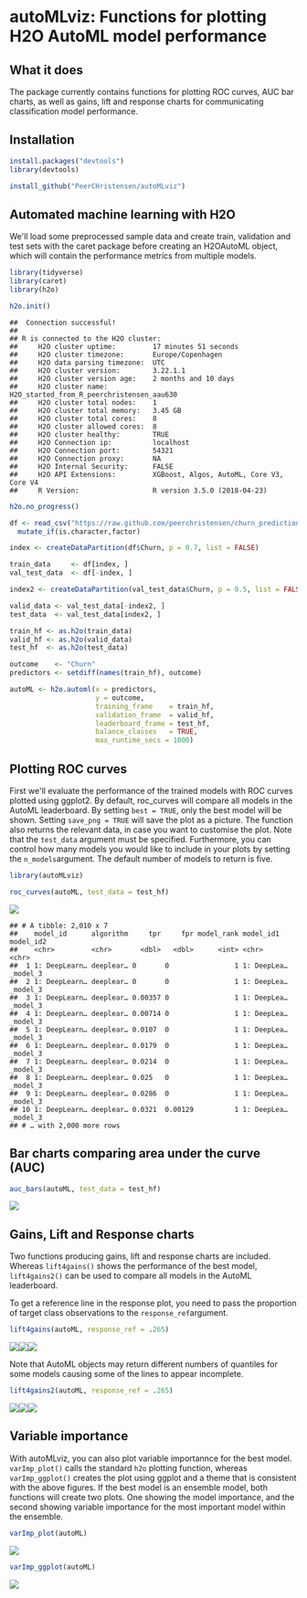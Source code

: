 autoMLviz: Functions for plotting H2O AutoML model performance
================

What it does
------------

The package currently contains functions for plotting ROC curves, AUC bar charts, as well as gains, lift and response charts for communicating classification model performance.

Installation
------------

``` r
install.packages("devtools")
library(devtools)

install_github("PeerCHristensen/autoMLviz")
```

Automated machine learning with H2O
-----------------------------------

We'll load some preprocessed sample data and create train, validation and test sets with the caret package before creating an H2OAutoML object, which will contain the performance metrics from multiple models.

``` r
library(tidyverse)
library(caret)
library(h2o)

h2o.init()
```

    ##  Connection successful!
    ## 
    ## R is connected to the H2O cluster: 
    ##     H2O cluster uptime:         17 minutes 51 seconds 
    ##     H2O cluster timezone:       Europe/Copenhagen 
    ##     H2O data parsing timezone:  UTC 
    ##     H2O cluster version:        3.22.1.1 
    ##     H2O cluster version age:    2 months and 10 days  
    ##     H2O cluster name:           H2O_started_from_R_peerchristensen_aau630 
    ##     H2O cluster total nodes:    1 
    ##     H2O cluster total memory:   3.45 GB 
    ##     H2O cluster total cores:    8 
    ##     H2O cluster allowed cores:  8 
    ##     H2O cluster healthy:        TRUE 
    ##     H2O Connection ip:          localhost 
    ##     H2O Connection port:        54321 
    ##     H2O Connection proxy:       NA 
    ##     H2O Internal Security:      FALSE 
    ##     H2O API Extensions:         XGBoost, Algos, AutoML, Core V3, Core V4 
    ##     R Version:                  R version 3.5.0 (2018-04-23)

``` r
h2o.no_progress()

df <- read_csv("https://raw.github.com/peerchristensen/churn_prediction/master/telecom_churn_prep.csv") %>%
  mutate_if(is.character,factor)

index <- createDataPartition(df$Churn, p = 0.7, list = FALSE)

train_data     <- df[index, ]
val_test_data  <- df[-index, ]

index2 <- createDataPartition(val_test_data$Churn, p = 0.5, list = FALSE)

valid_data <- val_test_data[-index2, ]
test_data  <- val_test_data[index2, ]

train_hf <- as.h2o(train_data)
valid_hf <- as.h2o(valid_data)
test_hf  <- as.h2o(test_data)

outcome    <- "Churn"
predictors <- setdiff(names(train_hf), outcome)

autoML <- h2o.automl(x = predictors, 
                     y = outcome,
                     training_frame    = train_hf,
                     validation_frame  = valid_hf,
                     leaderboard_frame = test_hf,
                     balance_classes   = TRUE,
                     max_runtime_secs = 1000)
```

Plotting ROC curves
-------------------

First we'll evaluate the performance of the trained models with ROC curves plotted using ggplot2. By default, roc\_curves will compare all models in the AutoML leaderboard. By setting `best = TRUE`, only the best model will be shown. Setting `save_png = TRUE` will save the plot as a picture. The function also returns the relevant data, in case you want to customise the plot. Note that the `test_data` argument must be specified. Furthermore, you can control how many models you would like to include in your plots by setting the `n_models`argument. The default number of models to return is five.

``` r
library(autoMLviz)

roc_curves(autoML, test_data = test_hf)
```

![](README_files/figure-markdown_github/unnamed-chunk-3-1.png)

    ## # A tibble: 2,010 x 7
    ##    model_id      algorithm     tpr     fpr model_rank model_id1   model_id2
    ##    <chr>         <chr>       <dbl>   <dbl>      <int> <chr>       <chr>    
    ##  1 1: DeepLearn… deeplear… 0       0                1 1: DeepLea… _model_3 
    ##  2 1: DeepLearn… deeplear… 0       0                1 1: DeepLea… _model_3 
    ##  3 1: DeepLearn… deeplear… 0.00357 0                1 1: DeepLea… _model_3 
    ##  4 1: DeepLearn… deeplear… 0.00714 0                1 1: DeepLea… _model_3 
    ##  5 1: DeepLearn… deeplear… 0.0107  0                1 1: DeepLea… _model_3 
    ##  6 1: DeepLearn… deeplear… 0.0179  0                1 1: DeepLea… _model_3 
    ##  7 1: DeepLearn… deeplear… 0.0214  0                1 1: DeepLea… _model_3 
    ##  8 1: DeepLearn… deeplear… 0.025   0                1 1: DeepLea… _model_3 
    ##  9 1: DeepLearn… deeplear… 0.0286  0                1 1: DeepLea… _model_3 
    ## 10 1: DeepLearn… deeplear… 0.0321  0.00129          1 1: DeepLea… _model_3 
    ## # … with 2,000 more rows

Bar charts comparing area under the curve (AUC)
-----------------------------------------------

``` r
auc_bars(autoML, test_data = test_hf)
```

![](README_files/figure-markdown_github/unnamed-chunk-4-1.png)

Gains, Lift and Response charts
-------------------------------

Two functions producing gains, lift and response charts are included. Whereas `lift4gains()` shows the performance of the best model, `lift4gains2()` can be used to compare all models in the AutoML leaderboard.

To get a reference line in the response plot, you need to pass the proportion of target class observations to the `response_ref`argument.

``` r
lift4gains(autoML, response_ref = .265)
```

![](README_files/figure-markdown_github/unnamed-chunk-5-1.png)![](README_files/figure-markdown_github/unnamed-chunk-5-2.png)![](README_files/figure-markdown_github/unnamed-chunk-5-3.png)

Note that AutoML objects may return different numbers of quantiles for some models causing some of the lines to appear incomplete.

``` r
lift4gains2(autoML, response_ref = .265)
```

![](README_files/figure-markdown_github/unnamed-chunk-6-1.png)![](README_files/figure-markdown_github/unnamed-chunk-6-2.png)![](README_files/figure-markdown_github/unnamed-chunk-6-3.png)

Variable importance
-------------------

With autoMLviz, you can also plot variable importannce for the best model. `varImp_plot()` calls the standard `h2o` plotting function, whereas `varImp_ggplot()` creates the plot using ggplot and a theme that is consistent with the above figures. If the best model is an ensemble model, both functions will create two plots. One showing the model importance, and the second showing variable importance for the most important model within the ensemble.

``` r
varImp_plot(autoML)
```

![](README_files/figure-markdown_github/unnamed-chunk-7-1.png)

``` r
varImp_ggplot(autoML)
```

![](README_files/figure-markdown_github/unnamed-chunk-8-1.png)
